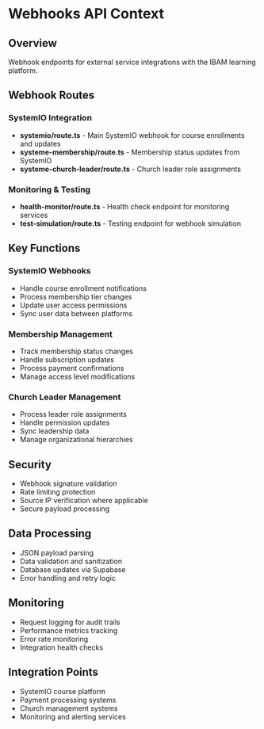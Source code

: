 # Webhooks API Context

## Overview
Webhook endpoints for external service integrations with the IBAM learning platform.

## Webhook Routes

### SystemIO Integration
- **systemio/route.ts** - Main SystemIO webhook for course enrollments and updates
- **systeme-membership/route.ts** - Membership status updates from SystemIO
- **systeme-church-leader/route.ts** - Church leader role assignments

### Monitoring & Testing
- **health-monitor/route.ts** - Health check endpoint for monitoring services
- **test-simulation/route.ts** - Testing endpoint for webhook simulation

## Key Functions

### SystemIO Webhooks
- Handle course enrollment notifications
- Process membership tier changes
- Update user access permissions
- Sync user data between platforms

### Membership Management
- Track membership status changes
- Handle subscription updates
- Process payment confirmations
- Manage access level modifications

### Church Leader Management
- Process leader role assignments
- Handle permission updates
- Sync leadership data
- Manage organizational hierarchies

## Security
- Webhook signature validation
- Rate limiting protection
- Source IP verification where applicable
- Secure payload processing

## Data Processing
- JSON payload parsing
- Data validation and sanitization
- Database updates via Supabase
- Error handling and retry logic

## Monitoring
- Request logging for audit trails
- Performance metrics tracking
- Error rate monitoring
- Integration health checks

## Integration Points
- SystemIO course platform
- Payment processing systems
- Church management systems
- Monitoring and alerting services